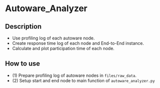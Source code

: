 # Autoware_Analyzer

## Description
- Use profiling log of each autoware node.
- Create response time log of each node and End-to-End instance.
- Calculate and plot participation time of each node.

## How to use
- (1) Prepare profiling log of autoware nodes in `files/raw_data`.
- (2) Setup start and end node to main function of `autoware_analyzer.py`

